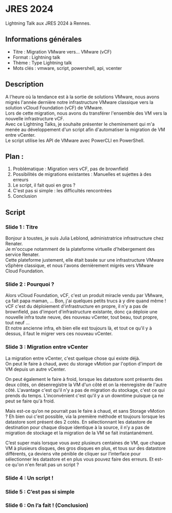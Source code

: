 # JRES 2024

Lightning Talk aux JRES 2024 à Rennes.

## Informations générales
 - Titre : Migration VMware vers... VMware (vCF)
 - Format : Lightning talk
 - Thème : Type Lightning talk
 - Mots clés : vmware, script, powershell, api, vcenter

## Description

A l'heure où la tendance est à la sortie de solutions VMware, nous avons migrés l'année dernière notre infrastructure VMware classique vers la solution vCloud Foundation (vCF) de VMware.  
Lors de cette migration, nous avons du transférer l'ensemble des VM vers la nouvelle infrastructure vCF.  
Avec ce Lightning Talks, je souhaite présenter le cheminement qui m'a menée au développement d'un script afin d'automatiser la migration de VM entre vCenter.  
Le script utilise les API de VMware avec PowerCLI en PowerShell.

## Plan :
1. Problématique : Migration vers vCF, pas de brownfield
2. Possibilités de migrations existantes : Manuelles et sujettes à des erreurs
3. Le script, il fait quoi en gros ?
4. C'est pas si simple : les difficultés rencontrées
5. Conclusion

## Script

### Slide 1 : Titre

Bonjour à toustes, je suis Julia Leblond, administratrice infrastructure chez Renater.  
Je m'occupe notamment de la plateforme virtuelle d'hébergement des service Renater.  
Cette plateforme justement, elle était basée sur une infrastructure VMware vSphère classique, et nous l'avons dernièrement migrés vers VMware Cloud Foundation.

### Slide 2 : Pourquoi ?

Alors vCloud Foundation, vCF, c'est un produit miracle vendu par VMware, ça fait papa maman, ... Bon, j'ai quelques petits trucs à y dire quand même !  
vCF c'est du déploiement d'infrastructure en propre, il n'y a pas de brownfield, pas d'import d'infrastructure existante, donc ça déploie une nouvelle infra toute neuve, des nouveau vCenter, tout beau, tout propre, tout neuf ...  
Et notre ancienne infra, eh bien elle est toujours là, et tout ce qu'il y à dessus, il faut le migrer vers ces nouveau vCenter.

### Slide 3 : Migration entre vCenter

La migration entre vCenter, c'est quelque chose qui existe déjà.  
On peut le faire à chaud, avec du storage vMotion par l'option d'import de VM depuis un autre vCenter.

On peut également le faire à froid, lorsque les datastore sont présents des deux côtés, on désenregistre la VM d'un côté et on la réenregistre de l'autre côté.
L'avantage c'est qu'il n'y a pas de migration du stockage, c'est ce qui prends du temps. L'inconvénient c'est qu'il y a un downtime puisque ça ne peut se faire qu'à froid.

Mais est-ce qu’on ne pourrait pas le faire à chaud, et sans Storage vMotion ? Eh bien oui c'est possible, via la première méthode et toujours lorsque les datastore sont présent des 2 cotés. 
En sélectionnant les datastore de destination pour chaque disque identique à la source, il n’y a pas de migration de stockage et la migration de la VM se fait instantanément.

C’est super mais lorsque vous avez plusieurs centaines de VM, que chaque VM à plusieurs disques, des gros disques en plus, et tous sur des datastore différents, ça deviens vite pénible de cliquer sur l’interface pour sélectionner les datastore et en plus vous pouvez faire des erreurs. 
Et est-ce qu'on n'en ferait pas un script ?

### Slide 4 : Un script !

### Slide 5 : C’est pas si simple

### Slide 6 : On l’a fait ! (Conclusion)
